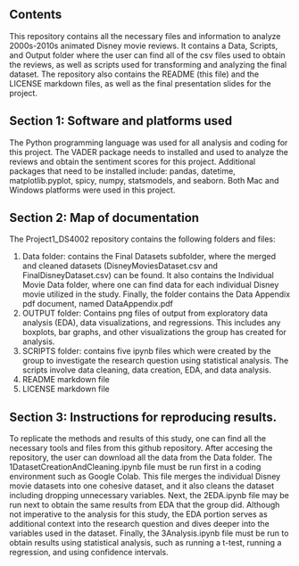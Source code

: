 ## Contents ##
This repository contains all the necessary files and information to analyze 2000s-2010s animated Disney movie reviews. It contains a Data, Scripts, and Output folder where the user can find all of the csv files used to obtain the reviews, as well as scripts used for transforming and analyzing the final dataset. The repository also contains the README (this file) and the LICENSE markdown files, as well as the final presentation slides for the project. 

## Section 1: Software and platforms used 
The Python programming language was used for all analysis and coding for this project. The VADER package needs to installed and used to analyze the reviews and obtain the sentiment scores for this project. Additional packages that need to be installed include: pandas, datetime, matplotlib.pyplot, spicy, numpy, statsmodels, and seaborn. Both Mac and Windows platforms were used in this project.

## Section 2: Map of documentation 
The Project1_DS4002 repository contains the following folders and files:
1. Data folder: contains the Final Datasets subfolder, where the merged and cleaned datasets (DisneyMoviesDataset.csv and FinalDisneyDataset.csv) can be found. It also contains the Individual Movie Data folder, where one can find data for each individual Disney movie utilized in the study. Finally, the folder contains the Data Appendix pdf document, named DataAppendix.pdf
2. OUTPUT folder: Contains png files of output from exploratory data analysis (EDA), data visualizations, and regressions. This includes any boxplots, bar graphs, and other visualizations the group has created for analysis.
3. SCRIPTS folder: contains five ipynb files which were created by the group to investigate the research question using statistical analysis. The scripts involve data cleaning, data creation, EDA, and data analysis.
4. README markdown file
5. LICENSE markdown file

## Section 3: Instructions for reproducing results. 
To replicate the methods and results of this study, one can find all the necessary tools and files from this github repository. After accesing the repository, the user can download all the data from the Data folder. The 1DatasetCreationAndCleaning.ipynb file must be run first in a coding environment such as Google Colab. This file merges the individual Disney movie datasets into one cohesive dataset, and it also cleans the dataset including dropping unnecessary variables. Next, the 2EDA.ipynb file may be run next to obtain the same results from EDA that the group did. Although not imperative to the analysis for this study, the EDA portion serves as additional context into the research question and dives deeper into the variables used in the dataset. Finally, the 3Analysis.ipynb file must be run to obtain results using statistical analysis, such as running a t-test, running a regression, and using confidence intervals.
